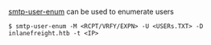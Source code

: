 [smtp-user-enum](https://github.com/pentestmonkey/smtp-user-enum) can be used to enumerate users

```shell-session
$ smtp-user-enum -M <RCPT/VRFY/EXPN> -U <USERs.TXT> -D inlanefreight.htb -t <IP>
```